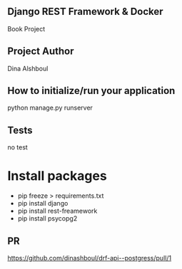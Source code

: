 ## Django REST Framework & Docker

Book Project

## Project Author

Dina Alshboul

## How to initialize/run your application

python manage.py runserver

## Tests

no test

# Install packages

* pip freeze > requirements.txt 
* pip install django
* pip install rest-freamework
* pip install psycopg2



## PR
https://github.com/dinashboul/drf-api--postgress/pull/1
